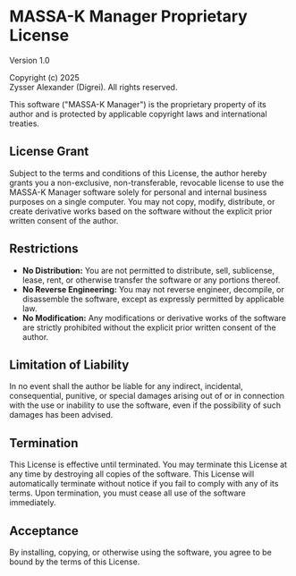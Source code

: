# MASSA-K Manager Proprietary License

Version 1.0

Copyright (c) 2025  
Zysser Alexander (Digrei). All rights reserved.

This software ("MASSA-K Manager") is the proprietary property of its author and is protected by applicable copyright 
laws and international treaties.

## License Grant

Subject to the terms and conditions of this License, the author hereby grants you a non-exclusive, non-transferable, 
revocable license to use the MASSA-K Manager software solely for personal and internal business purposes on a single computer. 
You may not copy, modify, distribute, or create derivative works based on the software without the explicit prior written consent 
of the author.

## Restrictions

- **No Distribution:** You are not permitted to distribute, sell, sublicense, lease, rent, or otherwise transfer the software 
  or any portions thereof.
- **No Reverse Engineering:** You may not reverse engineer, decompile, or disassemble the software, except as expressly permitted 
  by applicable law.
- **No Modification:** Any modifications or derivative works of the software are strictly prohibited without the explicit prior 
  written consent of the author.

## Limitation of Liability

In no event shall the author be liable for any indirect, incidental, consequential, punitive, or special damages arising 
out of or in connection with the use or inability to use the software, even if the possibility of such damages has been 
advised.

## Termination

This License is effective until terminated. You may terminate this License at any time by destroying all copies of the software. 
This License will automatically terminate without notice if you fail to comply with any of its terms. Upon termination, you must 
cease all use of the software immediately.

## Acceptance

By installing, copying, or otherwise using the software, you agree to be bound by the terms of this License.
